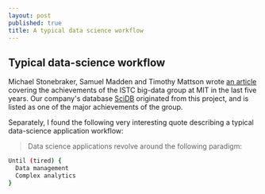 ```yaml
---
layout: post
published: true
title: A typical data science workflow
---
```

## Typical data-science workflow

Michael Stonebraker, Samuel Madden and Timothy Mattson wrote [an article](http://istc-bigdata.org/index.php/the-big-data-istc-a-retrospection-by-michael-stonebraker-samuel-madden-and-timothy-mattson/) covering the achievements of the ISTC big-data group at MIT in the last five years. Our company's database [SciDB](http://paradigm4.com) originated from this project, and is listed as one of the major achievements of the group. 

Separately, I found the following very interesting quote describing a typical data-science application workflow:

> Data science applications revolve around the following paradigm:

```sh
Until (tired) {
  Data management
  Complex analytics
}
```
